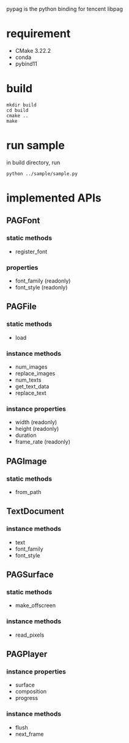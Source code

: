 pypag is the python binding for tencent libpag
# requirement
* CMake 3.22.2
* conda
* pybind11

# build
```
mkdir build
cd build
cmake ..
make
```

# run sample
in build directory, run
```
python ../sample/sample.py
```

# implemented APIs
## PAGFont
### static methods
* register_font
### properties
* font_family (readonly)
* font_style (readonly)

## PAGFile
### static methods
* load
### instance methods
* num_images
* replace_images
* num_texts
* get_text_data
* replace_text
### instance properties
* width (readonly)
* height (readonly)
* duration
* frame_rate (readonly)

## PAGImage
### static methods
* from_path

## TextDocument
### instance methods
* text
* font_family
* font_style

## PAGSurface
### static methods
* make_offscreen
### instance methods
* read_pixels

## PAGPlayer
### instance properties
* surface
* composition
* progress
### instance methods
* flush
* next_frame
